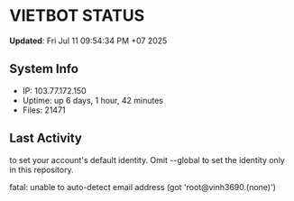 # VIETBOT STATUS
**Updated**: Fri Jul 11 09:54:34 PM +07 2025

## System Info
- IP: 103.77.172.150
- Uptime: up 6 days, 1 hour, 42 minutes
- Files: 21471

## Last Activity

to set your account's default identity.
Omit --global to set the identity only in this repository.

fatal: unable to auto-detect email address (got 'root@vinh3690.(none)')
